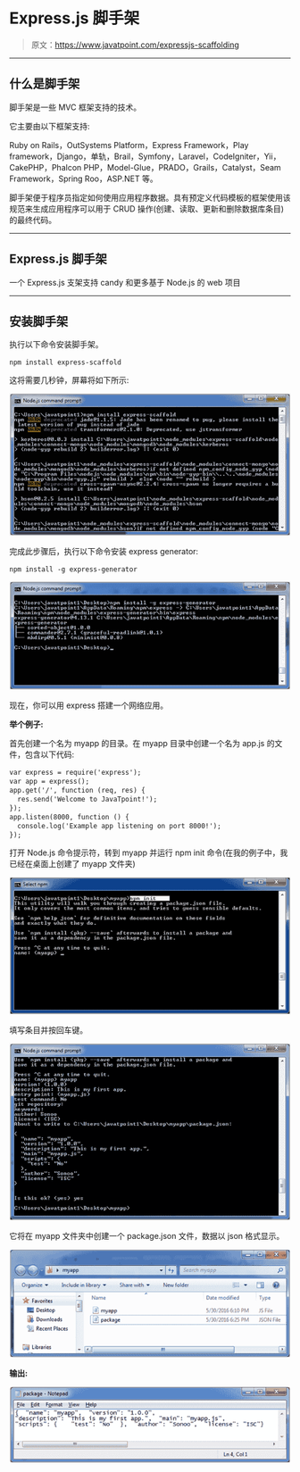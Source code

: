 # Express.js 脚手架

> 原文：<https://www.javatpoint.com/expressjs-scaffolding>

* * *

## 什么是脚手架

脚手架是一些 MVC 框架支持的技术。

它主要由以下框架支持:

Ruby on Rails，OutSystems Platform，Express Framework，Play framework，Django，单轨，Brail，Symfony，Laravel，CodeIgniter，Yii，CakePHP，Phalcon PHP，Model-Glue，PRADO，Grails，Catalyst，Seam Framework，Spring Roo，ASP.NET 等。

脚手架便于程序员指定如何使用应用程序数据。具有预定义代码模板的框架使用该规范来生成应用程序可以用于 CRUD 操作(创建、读取、更新和删除数据库条目)的最终代码。

* * *

## Express.js 脚手架

一个 Express.js 支架支持 candy 和更多基于 Node.js 的 web 项目

* * *

## 安装脚手架

执行以下命令安装脚手架。

```
npm install express-scaffold  

```

这将需要几秒钟，屏幕将如下所示:

![ExpressJs Scaffold 1](img/67a49b1c4cbf83659df9092b7a5ec226.png)

完成此步骤后，执行以下命令安装 express generator:

```
npm install -g express-generator

```

![ExpressJs Scaffold 2](img/d4979cc10cc34c06f3684cdabc6894f1.png)

现在，你可以用 express 搭建一个网络应用。

**举个例子:**

首先创建一个名为 myapp 的目录。在 myapp 目录中创建一个名为 app.js 的文件，包含以下代码:

```
var express = require('express');
var app = express();
app.get('/', function (req, res) {
  res.send('Welcome to JavaTpoint!');
});
app.listen(8000, function () {
  console.log('Example app listening on port 8000!');
});

```

打开 Node.js 命令提示符，转到 myapp 并运行 npm init 命令(在我的例子中，我已经在桌面上创建了 myapp 文件夹)

![ExpressJs Scaffold 3](img/8c98afb6d12254296945f8684f4067cd.png)

填写条目并按回车键。

![ExpressJs Scaffold 4](img/6c0d26fa8589c0ebde77d9e9b6d1a6ee.png)

它将在 myapp 文件夹中创建一个 package.json 文件，数据以 json 格式显示。

![ExpressJs Scaffold 5](img/a908dff6a3e89b374c4c5aa110840b75.png)

**输出:**

![ExpressJs Scaffold 6](img/8555490c15c7d5a860a2fa72654da772.png)